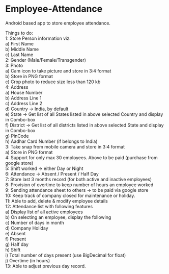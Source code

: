 # Employee-Attendance
Android based app to store employee attendance.

Things to do: <br>
1: Store Person information viz. <br>
a) First Name <br>
b) Middle Name <br>
c) Last Name <br>
2: Gender (Male/Female/Transgender) <br>
3: Photo <br>
a) Cam icon to take picture and store in 3:4 format <br>
b) Store in PNG format <br>
c) Crop photo to reduce size less than 120 kb <br>
4: Address <br>
a) House Number <br>
b) Address Line 1 <br>
c) Address Line 2 <br>
d) Country -> India, by default <br>
e) State -> Get list of all States listed in above selected Country and display in Combo-box<br>
f) District -> Get list of all districts listed in above selected State and display in Combo-box<br>
g) PinCode <br>
h) Aadhar Card Number (if belongs to India) <br>
3: Take snap from mobile camera and store in 3:4 format <br>
a) Store in PNG format <br>
4: Support for only max 30 employees. Above to be paid (purchase from google store) <br>
5: Shift worked -> either Day or Night <br>
6: Attendance -> Absent / Present / Half Day <br>
7: Store last 3 months record (for both active and inactive employees) <br>
8: Provision of overtime to keep number of hours an employee worked <br>
9: Sending attendance sheet to others -> to be paid via google store <br>
10: Keep track of company closed for maintenance or holiday. <br>
11: Able to add, delete & modify employee details <br>
12: Attendance list with following features <br>
a) Display list of all active employees <br>
b) On selecting an employee, display the following  <br>
c) Number of days in month <br>
d) Company Holiday <br>
e) Absent <br>
f) Present <br>
g) Half day <br>
h) Shift <br>
i) Total number of days present (use BigDecimal for float) <br>
j) Overtime (in hours) <br>
13: Able to adjust previous day record.
